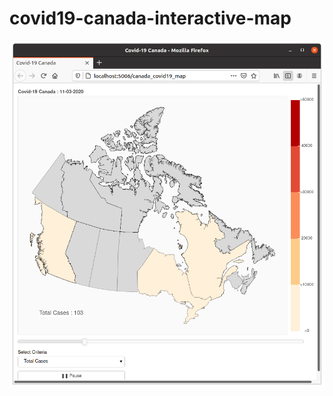# covid19-canada-interactive-map

![myimage-alt-tag](https://github.com/vicent3rod/covid19-canada-interactive-map/blob/master/captures/1.png)
